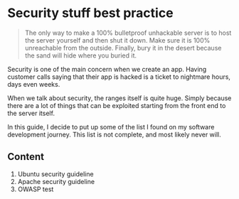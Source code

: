 # Security stuff best practice

> The only way to make a 100% bulletproof unhackable server is to host the server yourself and then shut it down. Make sure it is 100% unreachable from the outside. Finally, bury it in the desert because the sand will hide where you buried it.

Security is one of the main concern when we create an app. Having customer calls saying that their app is hacked is a ticket to nightmare hours, days even weeks.

When we talk about security, the ranges itself is quite huge. Simply because there are a lot of things that can be exploited starting from the front end to the server itself.

In this guide, I decide to put up some of the list I found on my software development journey. This list is not complete, and most likely never will.

## Content

1. Ubuntu security guideline
2. Apache security guideline
3. OWASP test
